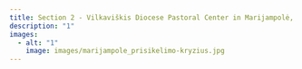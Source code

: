 ```yaml
---
title: Section 2 - Vilkaviškis Diocese Pastoral Center in Marijampolė, Lithuania
description: "1"
images:
  - alt: "1"
    image: images/marijampole_prisikelimo-kryzius.jpg
---
```

